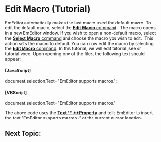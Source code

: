 # Edit Macro (Tutorial)

EmEditor automatically makes the last macro used the default macro. To edit the
default macro, select the
[**Edit Macro** command](../../cmd/macros/macro_edit).  The macro opens in a new EmEditor window. If
you wish to open a non-default macro, select the
[**Select Macro** command](../../cmd/macros/macro_select) and choose the macro
you wish to edit.  This action sets the macro to default. You can now edit the
macro by selecting the
[**Edit Macro** command](../../cmd/macros/macro_edit). In this tutorial, we will edit tutorial.jsee or
tutorial.vbee.
Upon opening one of the files, the following text should appear:

#### \[JavaScript\]

document.selection.Text="EmEditor supports macros.";

#### \[VBScript\]

document.selection.Text="EmEditor supports macros."

The above code uses the **[Text \**
**Property](../selection/selection_text)** and tells EmEditor to insert the text "EmEditor supports macros _."_
at the current cursor location.

## Next Topic:
